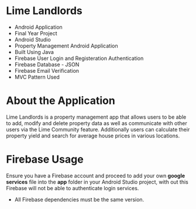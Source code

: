 # Lime Landlords
- Android Application
- Final Year Project 
- Android Studio
- Property Management Android Application
- Built Using Java
- Firebase User Login and Registeration Authentication
- Firebase Database - JSON
- Firebase Email Verification
- MVC Pattern Used

# About the Application
Lime Landlords is a property management app that allows users to be able to add, modify and delete property data as well as communicate with other users via the Lime Community feature.
Additionally users can calculate their property yield and search for average house prices in various locations.

# Firebase Usage
Ensure you have a Firebase account and proceed to add your own **google services** file into the **app** folder in your Android Studio project, with out this Firebase will not be able to authenticate login services.

- All Firebase dependencies must be the same version.
